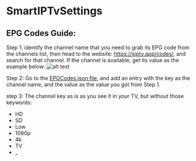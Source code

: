 # SmartIPTvSettings

## EPG Codes Guide:

Step 1: identify the channel name that you need to grab its EPG code from the channels list, then head to the website: https://siptv.app/codes/, and search for that channel. If the channel is available, get its value as the example below:
![alt text](https://preview.ibb.co/e1JCwU/EPG_Example.png)

Step 2: Go to the [EPGCodes.json file](https://github.com/ahmedig/SmartIPTvSettings/blob/master/EPGCodes.json), and add an entry with the key as the channel name, and the value as the value you got from Step 1.

step 3:
The channel key as is as you see it in your TV, but without those keywords:
* HD
* SD
* Low
* 1080p
* 4k
* TV
* _
